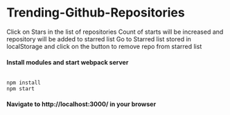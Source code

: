 # Trending-Github-Repositories

Click on Stars in the list of repositories
Count of starts will be increased and repository will be added to starred list
Go to Starred list stored in localStorage and click on the button to remove repo from starred list

#### Install modules and start webpack server

```

npm install
npm start

```

#### Navigate to http://localhost:3000/ in your browser
